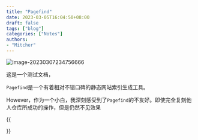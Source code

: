 ```yaml
---
title: "Pagefind"
date: 2023-03-05T16:04:50+08:00
draft: false
tags: ["blog"]
categories: ["Notes"]
authors:
- "Mitcher"
---
```


![image-20230307234756666](https://mitcher-1316637614.cos.ap-nanjing.myqcloud.com/test/image-20230307234756666.png)

这是一个测试文档，

`Pagefind`是一个有着相对不错口碑的静态网站索引生成工具。

However，作为一个小白，我深刻感受到了`Pagefind`的不友好。即使完全复刻他人仓库所成功的操作，但是仍然不见效果

{{<search>}}
<script defer> new PagefindUI({element:“#search”}) </script>

